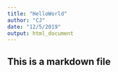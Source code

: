 ```yaml
---
title: "HelloWorld"
author: "CJ"
date: "12/5/2019"
output: html_document
---
```


## This is a markdown file